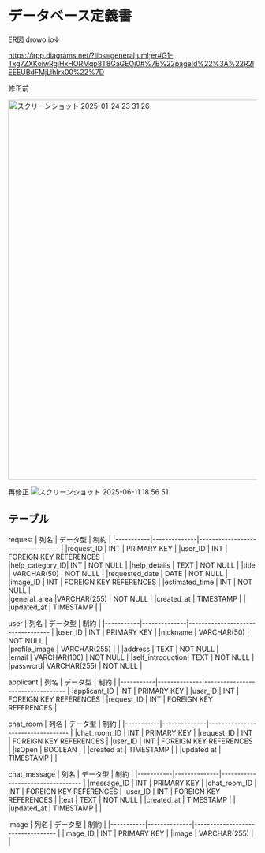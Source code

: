 # データベース定義書

ER図
drowo.io↓

https://app.diagrams.net/?libs=general;uml;er#G1-Txg7ZXKoiwRgiHxHORMqp8T8GaGEOi0#%7B%22pageId%22%3A%22R2lEEEUBdFMjLlhIrx00%22%7D


修正前

<img width="771" alt="スクリーンショット 2025-01-24 23 31 26" src="https://github.com/user-attachments/assets/898ee45e-b6df-4f47-9e01-81a5ab981d03" />

再修正
![スクリーンショット 2025-06-11 18 56 51](https://github.com/user-attachments/assets/91aac09c-a56b-4293-895a-fde0bffa3200)

## テーブル

request
| 列名       | データ型      | 制約                                 |
|-----------|--------------|----------------------------------   |
|request_ID |      INT        |        PRIMARY KEY               |
|user_ID    |       INT       |        FOREIGN KEY REFERENCES    |  
|help_category_ID|    INT      |     NOT NULL   |
|help_details |    TEXT          |            NOT NULL                        |
|title |    VARCHAR(50)            |       NOT NULL             |
|requested_date | DATE      |          NOT NULL                  |
|image_ID       |  INT          |     FOREIGN KEY REFERENCES     |
|estimated_time |  INT            |       NOT NULL               |  
|general_area |VARCHAR(255)        |      NOT NULL               |
|created_at | TIMESTAMP     |                                    |
|updated_at | TIMESTAMP     |                                    |


user
| 列名       | データ型      | 制約                               |
|-----------|--------------|---------------------------------- |
|user_ID      |    INT          |  PRIMARY KEY                               |
|nickname     |     VARCHAR(50)          |        NOT NULL                           |       
|profile_image |   VARCHAR(255)             |                                |
|address       |     TEXT           |         NOT NULL                               |  
|email          |     VARCHAR(100)          |    NOT NULL                            |
|self_introduction|    TEXT         |        NOT NULL                                |
|password|       VARCHAR(255)                |     NOT NULL                          |


applicant
| 列名       | データ型      | 制約                               |
|-----------|--------------|---------------------------------- |
|applicant_ID |     INT        |       PRIMARY KEY                         |
|user_ID       |   INT          |     FOREIGN KEY REFERENCES                        |
|request_ID   |   INT          |      FOREIGN KEY REFERENCES                       |

chat_room
| 列名       | データ型      | 制約                               |
|-----------|--------------|---------------------------------- |
|chat_room_ID |     INT          |       PRIMARY KEY                      |
|request_ID  |    INT           |     FOREIGN KEY REFERENCES                       |
|user_ID       |    INT          |     FOREIGN KEY REFERENCES                       |
|isOpen    |     BOOLEAN           |                                |
|created at    |     TIMESTAMP           |                                |
|updated at    |     TIMESTAMP           |                                |

chat_message
| 列名       | データ型      | 制約                               |
|-----------|--------------|---------------------------------- |
|message_ID   |    INT         |       PRIMARY KEY                          |
|chat_room_ID |    INT          |      FOREIGN KEY REFERENCES                        |
|user_ID       |    INT          |     FOREIGN KEY REFERENCES                       |
|text          |    TEXT           |            NOT NULL                     |
|created_at     |   TIMESTAMP            |                                 |
|updated_at    |    TIMESTAMP           |                                  |



image
| 列名       | データ型      | 制約                               |
|-----------|--------------|---------------------------------- |
|image_ID      |   INT           |   PRIMARY KEY                     |
|image      |    VARCHAR(255)            |                                 |




